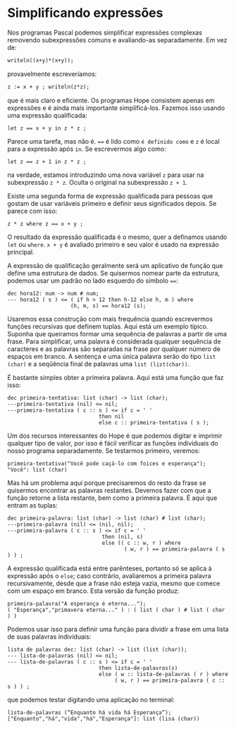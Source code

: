 # Simplificando expressões

Nos programas Pascal podemos simplificar expressões complexas removendo subexpressões comuns e avaliando-as separadamente. Em vez de:

```pascal
writeln((x+y)*(x+y));
```
provavelmente escreveríamos:
```pascal
z := x + y ; writeln(z*z);
```
que é mais claro e eficiente. Os programas Hope consistem apenas em expressões e é ainda mais importante simplificá-los. Fazemos isso usando uma expressão qualificada:
```hope
let z == x + y in z * z ;
```
Parece uma tarefa, mas não é. `==` é lido como `é definido como` e `z` é local para a expressão após `in`. Se escrevermos algo como:
```hope
let z == z + 1 in z * z ;
```
na verdade, estamos introduzindo uma nova variável `z` para usar na subexpressão `z * z`. Oculta o original na subexpressão `z + 1`.

Existe uma segunda forma de expressão qualificada para pessoas que gostam de usar variáveis ​​primeiro e definir seus significados depois. Se parece com isso:

```hope
z * z where z == x + y ;
```
O resultado da expressão qualificada é o mesmo, quer a definamos usando `let` ou `where`. `x + y` é avaliado primeiro e seu valor é usado na expressão principal.

A expressão de qualificação geralmente será um aplicativo de função que define uma estrutura de dados. Se quisermos nomear parte da estrutura, podemos usar um padrão no lado esquerdo do símbolo `==`:

```hope
dec hora12: num -> num # num;
--- hora12 ( s ) <= ( if h > 12 then h-12 else h, m ) where
                    (h, m, s) == hora12 (s);
```
Usaremos essa construção com mais frequência quando escrevermos funções recursivas que definem tuplas. Aqui está um exemplo típico. Suponha que queiramos formar uma sequência de palavras a partir de uma frase. Para simplificar, uma palavra é considerada qualquer sequência de caracteres e as palavras são separadas na frase por qualquer número de espaços em branco. A sentença e uma única palavra serão do tipo `list (char)` e a seqüência final de palavras uma `list (list(char))`.

É bastante simples obter a primeira palavra. Aqui está uma função que faz isso:

```hope
dec primeira-tentativa: list (char) -> list (char);
---primeira-tentativa (nil) <= nil;
---primeira-tentativa ( c :: s ) <= if c = ' '
                             then nil
                             else c :: primeira-tentativa ( s );
```
Um dos recursos interessantes do Hope é que podemos digitar e imprimir qualquer tipo de valor, por isso é fácil verificar as funções individuais do nosso programa separadamente. Se testarmos primeiro, veremos:
```hope
primeira-tentativa("Você pode caçá-lo com foices e esperança");
"Você": list (char)
```
Mas há um problema aqui porque precisaremos do resto da frase se quisermos encontrar as palavras restantes. Devemos fazer com que a função retorne a lista restante, bem como a primeira palavra. É aqui que entram as tuplas:
```hope
dec primeira-palavra: list (char) -> list (char) # list (char);
---primeira-palavra (nil) <= (nil, nil);
---primeira-palavra ( c :: s ) <= if c = ' '
                              then (nil, s)
                              else (( c :: w, r ) where
                                     ( w, r ) == primeira-palavra ( s ) ) ;
```
A expressão qualificada está entre parênteses, portanto só se aplica à expressão após o `else`; caso contrário, avaliaremos a primeira palavra recursivamente, desde que a frase não esteja vazia, mesmo que comece com um espaço em branco. Esta versão da função produz:
```hope
primeira-palavra("A esperança é eterna...");
( "Esperança","primavera eterna..." ) : ( list ( char ) # list ( char ) )
```
Podemos usar isso para definir uma função para dividir a frase em uma lista de suas palavras individuais:
```hope
lista de palavras dec: list (char) -> list (list (char));
--- lista-de-palavras (nil) <= nil;
--- lista-de-palavras ( c :: s ) <= if c = ' '
                             then lista-de-palavras(s)
                             else ( w :: lista-de-palavras ( r ) where
                                  ( w, r ) == primeira-palavra ( c :: s ) ) ;
```
que podemos testar digitando uma aplicação no terminal:
```hope
lista-de-palavras (“Enquanto há vida há Esperança”);
["Enquanto","há","vida","há","Esperança"]: list (lisa (char))
```